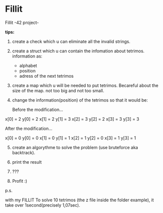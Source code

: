 # Fillit
Fillit -42 project-

<strong>tips:</strong>

1. create a check which u can eliminate all the invalid strings.
2. create a struct which u can contain the infomation about tetrimos.
    information as:
    - alphabet
    - position
    - adress of the next tetrimos
3. create a map which u will be needed to put tetrimos.
    Becareful about the size of the map. not too big and not too small.
4. change the information(position) of the tetrimos so that it would be:

    Before the modification...
    
 x[0] = 2
 y[0] = 2
 x[1] = 2
 y[1] = 3
 x[2] = 3
 y[2] = 2
 x[3] = 3
 y[3] = 3
 
  After the modification...
 
 x[0] = 0
 y[0] = 0
 x[1] = 0
 y[1] = 1
 x[2] = 1
 y[2] = 0
 x[3] = 1
 y[3] = 1
 
 
5. create an algorythme to solve the problem (use bruteforce aka backtrack).
 
6. print the result

7. ???

8. Profit :)


p.s.

with my FILLIT
To solve 10 tetrimos (the z file inside the folder example),
it take over 1second(precisely 1,07sec).

